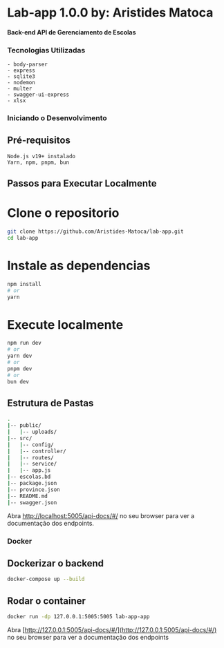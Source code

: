 # Lab-app 1.0.0 by: Aristides Matoca
#### Back-end API de Gerenciamento de Escolas

### Tecnologias Utilizadas

    - body-parser
    - express
    - sqlite3
    - nodemon
    - multer
    - swagger-ui-express
    - xlsx
    
### Iniciando o Desenvolvimento
## Pré-requisitos

    Node.js v19+ instalado
    Yarn, npm, pnpm, bun

## Passos para Executar Localmente
# Clone o repositorio

``` bash
git clone https://github.com/Aristides-Matoca/lab-app.git
cd lab-app
```

# Instale as dependencias

```bash
npm install
# or
yarn
```

# Execute localmente

```bash
npm run dev
# or
yarn dev
# or
pnpm dev
# or
bun dev
```

## Estrutura de Pastas

``` bash
.
|-- public/
|   |-- uploads/
|-- src/ 
|   |-- config/
|   |-- controller/
|   |-- routes/
|   |-- service/
|   |-- app.js
|-- escolas.bd
|-- package.json
|-- province.json
|-- README.md
|-- swagger.json
```


Abra [http://localhost:5005/api-docs/#/](http://localhost:5005/api-docs/#/) no seu browser para ver a documentação dos endpoints.


### Docker

## Dockerizar o backend

``` bash
docker-compose up --build
```

## Rodar o container

``` bash
docker run -dp 127.0.0.1:5005:5005 lab-app-app
```


Abra [http://127.0.0.1:5005/api-docs/#/](http://127.0.0.1:5005/api-docs/#/) no seu browser para ver a documentação dos endpoints